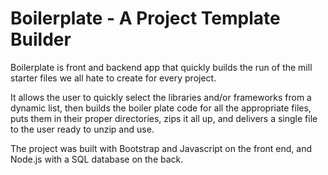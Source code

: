 # Boilerplate - A Project Template Builder

Boilerplate is front and backend app that quickly builds the run of the mill starter files we all hate to create for every project.

It allows the user to quickly select the libraries and/or frameworks from a dynamic list, then builds the boiler plate code for all the appropriate files, puts them in their proper directories, zips it all up, and delivers a single file to the user ready to unzip and use.

The project was built with Bootstrap and Javascript on the front end, and Node.js with a SQL database on the back.
